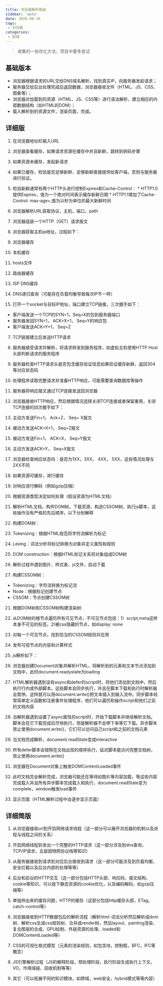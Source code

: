 ```yaml
---
title: 浏览器解析路由
sidebar: 'auto'
date: 2020-09-10
tags:
 - 浏览器
categories:
 - 前端
---
```

> 收集的一些优化方法，项目中要多尝试


## 基础版本

  * 浏览器根据请求的URL交给DNS域名解析，找到真实IP，向服务器发起请求；
  * 服务器交给后台处理完成后返回数据，浏览器接收文件（HTML、JS、CSS、图象等）；
  * 浏览器对加载到的资源（HTML、JS、CSS等）进行语法解析，建立相应的内部数据结构（如HTML的DOM）；
  * 载入解析到的资源文件，渲染页面，完成。

## 详细版

1. 在浏览器地址栏输入URL

2. 浏览器查看缓存，如果请求资源在缓存中并且新鲜，跳转到转码步骤
  1. 如果资源未缓存，发起新请求
  2. 如果已缓存，检验是否足够新鲜，足够新鲜直接提供给客户端，否则与服务器进行验证。
  3. 检验新鲜通常有两个HTTP头进行控制Expires和Cache-Control：
    * HTTP1.0提供Expires，值为一个绝对时间表示缓存新鲜日期
    * HTTP1.1增加了Cache-Control: max-age=,值为以秒为单位的最大新鲜时间

3. 浏览器解析URL获取协议，主机，端口，path

4. 浏览器组装一个HTTP（GET）请求报文

5. 浏览器获取主机ip地址，过程如下：
  1. 浏览器缓存
  2. 本机缓存
  3. hosts文件
  4. 路由器缓存
  5. ISP DNS缓存
  6. DNS递归查询（可能存在负载均衡导致每次IP不一样）

6. 打开一个socket与目标IP地址，端口建立TCP链接，三次握手如下：
  - 客户端发送一个TCP的SYN=1，Seq=X的包到服务器端口
  - 服务器发回SYN=1， ACK=X+1， Seq=Y的响应包
  - 客户端发送ACK=Y+1， Seq=Z

7. TCP链接建立后发送HTTP请求
8. 服务器接受请求并解析，将请求转发到服务程序，如虚拟主机使用HTTP Host头部判断请求的服务程序
9. 服务器检查HTTP请求头是否包含缓存验证信息如果验证缓存新鲜，返回304等对应状态码
10. 处理程序读取完整请求并准备HTTP响应，可能需要查询数据库等操作
11. 服务器将响应报文通过TCP连接发送回浏览器

12. 浏览器接收HTTP响应，然后根据情况选择关闭TCP连接或者保留重用，关闭TCP连接的四次握手如下：
  1. 主动方发送Fin=1， Ack=Z， Seq= X报文
  2. 被动方发送ACK=X+1， Seq=Z报文
  3. 被动方发送Fin=1， ACK=X， Seq=Y报文
  4. 主动方发送ACK=Y， Seq=X报文

13. 浏览器检查响应状态吗：是否为1XX，3XX， 4XX， 5XX，这些情况处理与2XX不同
14. 如果资源可缓存，进行缓存
15. 对响应进行解码（例如gzip压缩）
16. 根据资源类型决定如何处理（假设资源为HTML文档）
17. 解析HTML文档，构件DOM树，下载资源，构造CSSOM树，执行js脚本，这些操作没有严格的先后顺序，以下分别解释

18. 构建DOM树：
  1. Tokenizing：根据HTML规范将字符流解析为标记
  2. Lexing：词法分析将标记转换为对象并定义属性和规则
  3. DOM construction：根据HTML标记关系将对象组成DOM树

19. 解析过程中遇到图片、样式表、js文件，启动下载
20. 构建CSSOM树：
  * Tokenizing：字符流转换为标记流
  * Node：根据标记创建节点
  * CSSOM：节点创建CSSOM树

21. 根据DOM树和CSSOM树构建渲染树:
  1. 从DOM树的根节点遍历所有可见节点，不可见节点包括：1）script,meta这样本身不可见的标签。2)被css隐藏的节点，如display: none
  2. 对每一个可见节点，找到恰当的CSSOM规则并应用
  3. 发布可视节点的内容和计算样式

22. js解析如下：
  1. 浏览器创建Document对象并解析HTML，将解析到的元素和文本节点添加到文档中，此时document.readystate为loading
  2. HTML解析器遇到没有async和defer的script时，将他们添加到文档中，然后执行行内或外部脚本。这些脚本会同步执行，并且在脚本下载和执行时解析器会暂停。这样就可以用document.write()把文本插入到输入流中。同步脚本经常简单定义函数和注册事件处理程序，他们可以遍历和操作script和他们之前的文档内容
  3. 当解析器遇到设置了async属性的script时，开始下载脚本并继续解析文档。脚本会在它下载完成后尽快执行，但是解析器不会停下来等它下载。异步脚本禁止使用document.write()，它们可以访问自己script和之前的文档元素
  4. 当文档完成解析，document.readState变成interactive
  5. 所有defer脚本会按照在文档出现的顺序执行，延迟脚本能访问完整文档树，禁止使用document.write()
  6. 浏览器在Document对象上触发DOMContentLoaded事件
  7. 此时文档完全解析完成，浏览器可能还在等待如图片等内容加载，等这些内容完成载入并且所有异步脚本完成载入和执行，document.readState变为complete，window触发load事件

23. 显示页面（HTML解析过程中会逐步显示页面）

## 详细简版

1. 从浏览器接收url到开启网络请求线程（这一部分可以展开浏览器的机制以及进程与线程之间的关系）

2. 开启网络线程到发出一个完整的HTTP请求（这一部分涉及到dns查询，TCP/IP请求，五层因特网协议栈等知识）

3. 从服务器接收到请求到对应后台接收到请求（这一部分可能涉及到负载均衡，安全拦截以及后台内部的处理等等）

4. 后台和前台的HTTP交互（这一部分包括HTTP头部、响应码、报文结构、cookie等知识，可以提下静态资源的cookie优化，以及编码解码，如gzip压缩等）

5. 单独拎出来的缓存问题，HTTP的缓存（这部分包括http缓存头部，ETag，catch-control等）

6. 浏览器接收到HTTP数据包后的解析流程（解析html-词法分析然后解析成dom树、解析css生成css规则树、合并成render树，然后layout、painting渲染、复合图层的合成、GPU绘制、外链资源的处理、loaded和DOMContentLoaded等）

7. CSS的可视化格式模型（元素的渲染规则，如包含块，控制框，BFC，IFC等概念）

8. JS引擎解析过程（JS的解释阶段，预处理阶段，执行阶段生成执行上下文，VO，作用域链、回收机制等等）

9. 其它（可以拓展不同的知识模块，如跨域，web安全，hybrid模式等等内容）